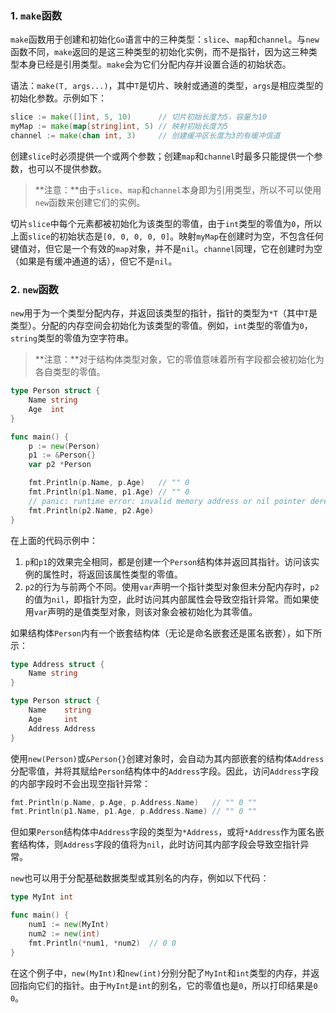 ### 1. `make`函数

`make`函数用于创建和初始化`Go`语言中的三种类型：`slice`、`map`和`channel`。与`new`函数不同，`make`返回的是这三种类型的初始化实例，而不是指针，因为这三种类型本身已经是引用类型。`make`会为它们分配内存并设置合适的初始状态。

语法：`make(T, args...)`，其中`T`是切片、映射或通道的类型，`args`是相应类型的初始化参数。示例如下：

```go
slice := make([]int, 5, 10)      // 切片初始长度为5，容量为10
myMap := make(map[string]int, 5) // 映射初始长度为5
channel := make(chan int, 3)     // 创建缓冲区长度为3的有缓冲信道
```

创建`slice`时必须提供一个或两个参数；创建`map`和`channel`时最多只能提供一个参数，也可以不提供参数。

> **注意：**由于`slice`、`map`和`channel`本身即为引用类型，所以不可以使用`new`函数来创建它们的实例。

切片`slice`中每个元素都被初始化为该类型的零值，由于`int`类型的零值为`0`，所以上面`slice`的初始状态是`[0, 0, 0, 0, 0]`。映射`myMap`在创建时为空，不包含任何键值对，但它是一个有效的`map`对象，并不是`nil`。`channel`同理，它在创建时为空（如果是有缓冲通道的话），但它不是`nil`。

### 2. `new`函数

`new`用于为一个类型分配内存，并返回该类型的指针，指针的类型为`*T`（其中`T`是类型）。分配的内存空间会初始化为该类型的零值。例如，`int`类型的零值为`0`，`string`类型的零值为空字符串。

> **注意：**对于结构体类型对象，它的零值意味着所有字段都会被初始化为各自类型的零值。

```go
type Person struct {
	Name string
	Age  int
}

func main() {
	p := new(Person)
	p1 := &Person{}
	var p2 *Person

	fmt.Println(p.Name, p.Age)   // "" 0
	fmt.Println(p1.Name, p1.Age) // "" 0
	// panic: runtime error: invalid memory address or nil pointer dereference
	fmt.Println(p2.Name, p2.Age)
}
```

在上面的代码示例中：

1. `p`和`p1`的效果完全相同，都是创建一个`Person`结构体并返回其指针。访问该实例的属性时，将返回该属性类型的零值。
2. `p2`的行为与前两个不同。使用`var`声明一个指针类型对象但未分配内存时，`p2`的值为`nil`，即指针为空，此时访问其内部属性会导致空指针异常。而如果使用`var`声明的是值类型对象，则该对象会被初始化为其零值。

如果结构体`Person`内有一个嵌套结构体（无论是命名嵌套还是匿名嵌套），如下所示：

```go
type Address struct {
	Name string
}

type Person struct {
	Name    string
	Age     int
	Address Address
}
```

使用`new(Person)`或`&Person{}`创建对象时，会自动为其内部嵌套的结构体`Address`分配零值，并将其赋给`Person`结构体中的`Address`字段。因此，访问`Address`字段的内部字段时不会出现空指针异常：

```go
fmt.Println(p.Name, p.Age, p.Address.Name)   // "" 0 ""
fmt.Println(p1.Name, p1.Age, p.Address.Name) // "" 0 ""
```

但如果`Person`结构体中`Address`字段的类型为`*Address`，或将`*Address`作为匿名嵌套结构体，则`Address`字段的值将为`nil`，此时访问其内部字段会导致空指针异常。

`new`也可以用于分配基础数据类型或其别名的内存，例如以下代码：

```go
type MyInt int

func main() {
	num1 := new(MyInt)
	num2 := new(int)
	fmt.Println(*num1, *num2)  // 0 0
}
```

在这个例子中，`new(MyInt)`和`new(int)`分别分配了`MyInt`和`int`类型的内存，并返回指向它们的指针。由于`MyInt`是`int`的别名，它的零值也是`0`，所以打印结果是`0 0`。
